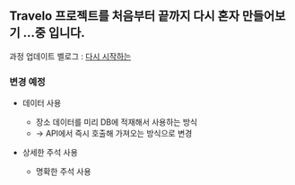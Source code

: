 ## Travelo 프로젝트를 처음부터 끝까지 다시 혼자 만들어보기 ...중 입니다.

과정 업데이트 벨로그 : [다시 시작하는](https://velog.io/@kij5480/%EB%8B%A4%EC%8B%9C-%EC%8B%9C%EC%9E%91%ED%95%B4%EB%B3%B4%EB%8A%94-%ED%94%84%EB%A1%9C%EC%A0%9D%ED%8A%B8)

### 변경 예정
* 데이터 사용
  * 장소 데이터를 미리 DB에 적재해서 사용하는 방식
  * -> API에서 즉시 호출해 가져오는 방식으로 변경
 
* 상세한 주석 사용
  * 명확한 주석 사용
